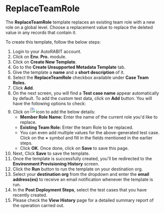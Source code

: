 # ReplaceTeamRole

The **ReplaceTeamRole** template replaces an existing team role with a new role on a global level. Choose a replacement value to replace the deleted value in any records that contain it.

To create this template, follow the below steps:

1. Login to your AutoRABIT account.
2. Click on **Env. Pro.** module.
3. Click on **Create New Template**.
4. Go to the **Create Unsupported Metadata Template** tab.
5. Give the template a **name** and a **short description** of it.
6. Select the **ReplaceTeamRole** checkbox available under **Case Team Roles.**
7. Click **Add**.
8. On the next screen, you will find a **Test case name** appear automatically by default. To add the custom test data, click on **Add** button. You will have the following options to check:
9. Click on![](<../../../../../../.gitbook/assets/image (48).png>)icon to add the below details:
   * **Member Role Name:** Enter the name of the current role you'd like to replace.
   * **Existing Team Role:** Enter the team Role to be replaced.
   * You can even add multiple values for the above-generated test case. Click on the **+** symbol and fill in the fields mentioned in the earlier steps.&#x20;
   * Click **OK**. Once done, click on **Save** to save this page.
10. Next, Click **Save** to save the template.
11. Once the template is successfully created, you'll be redirected to the **Environment Provisioning History** screen.
12. Click the **Run** button to run the template on your destination org.
13. Select your **destination org** from the dropdown and enter the **email address(es)** to receive an email notification whenever the template is run.
14. In the **Post Deployment Steps**, select the test cases that you have recently created.&#x20;
15. Please check the **View History** page for a detailed summary report of the operation carried out.
